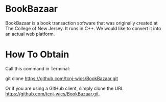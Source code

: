 BookBazaar
==========

BookBazaar is a book transaction software that was originally created at The College of New Jersey. It runs in C++. We would like to convert it into an actual web platform.

How To Obtain
==========

Call this command in Terminal:

git clone https://github.com/tcnj-wics/BookBazaar.git

Or if you are using a GitHub client, simply clone the URL https://github.com/tcnj-wics/BookBazaar.git.

